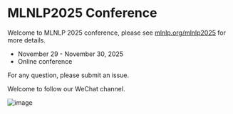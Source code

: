 # MLNLP2025 Conference

Welcome to MLNLP 2025 conference, please see [mlnlp.org/mlnlp2025](http://www.mlnlp.org/mlnlp2025) for more details.

- November 29 - November 30, 2025
- Online conference

For any question, please submit an issue.

Welcome to follow our WeChat channel.

![image](https://user-images.githubusercontent.com/21468340/198924438-9ebeff32-738e-42df-a81c-5f1f9acf03db.png)
